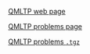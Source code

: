 [QMLTP web page](http://www.iltp.de/qmltp/)

[QMLTP problems page](http://www.iltp.de/qmltp/problems.html)

[QMLTP problems `.tgz`](http://www.iltp.de/qmltp/download/QMLTP-v1.1.tar.gz)
